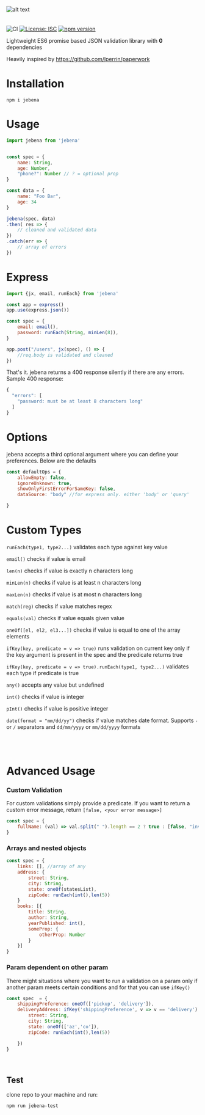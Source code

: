 
![alt text](https://i.imgur.com/B0D4Bs6.png) 
<br/>
<br/>
<br/>
![CI](https://github.com/magna25/jebena/workflows/CI/badge.svg)
[![License: ISC](https://img.shields.io/badge/License-ISC-blue.svg)](https://opensource.org/licenses/ISC)
[![npm version](https://badge.fury.io/js/jebena.svg)](https://badge.fury.io/js/jebena)


Lightweight ES6 promise based JSON validation library with **0** dependencies

Heavily inspired by https://github.com/lperrin/paperwork

# Installation
`npm i jebena`

# Usage

```javascript
import jebena from 'jebena'


const spec = {
    name: String,
    age: Number,
    "phone?": Number // ? = optional prop
}

const data = {
    name: "Foo Bar",
    age: 34
}

jebena(spec, data)
.then( res => {
    // cleaned and validated data
})
.catch(err => {
    // array of errors
})

```
# Express

```javascript
import {jx, email, runEach} from 'jebena'

const app = express()
app.use(express.json())

const spec = {
    email: email(),
    password: runEach(String, minLen(8)),
}

app.post("/users", jx(spec), () => {
    //req.body is validated and cleaned
})
```


That's it. jebena returns a 400 response silently if there are any errors. Sample 400 response:

```javascript
{
  "errors": [
    "password: must be at least 8 characters long"
  ]
}
```

# Options

jebena accepts a third optional argument where you can define your preferences. Below are the defaults 

```javascript
const defaultOps = {
    allowEmpty: false,
    ignoreUnknown: true,
    showOnlyFirstErrorForSameKey: false,
    dataSource: "body" //for express only. either 'body' or 'query'

}
```

# Custom Types

`runEach(type1, type2...)` validates each type against key value

`email()` checks if value is email

`len(n)` checks if value is exactly n characters long

`minLen(n)` checks if value is at least n characters long

`maxLen(n)` checks if value is at most n characters long 

`match(reg)` checks if value matches regex 

`equals(val)` checks if value equals given value

`oneOf([el, el2, el3...])` checks if value is equal to one of the array elements 

`ifKey(key, predicate = v => true)` runs validation on current key only if the key argument is present in the spec and the predicate returns true

`ifKey(key, predicate = v => true).runEach(type1, type2...)` validates each type if predicate is true 

`any()` accepts any value but undefined 

`int()` checks if value is integer

`pInt()` checks if value is positive integer

`date(format = "mm/dd/yy")`  checks if value matches date format. Supports `-` or `/` separators and `dd/mm/yyyy` or `mm/dd/yyyy` formats    
 <br/>
<br/>
<br/>

# Advanced Usage

### Custom Validation

For custom validations simply provide a predicate. If you want to return a custom error message, return `[false, <your error message>]`

```javascript
const spec = {
    fullName: (val) => val.split(" ").length == 2 ? true : [false, "invalid name"] 
}
```

### Arrays and nested objects

```javascript
const spec = {
    links: [], //array of any
    address: {
        street: String,
        city: String,
        state: oneOf(statesList),
        zipCode: runEach(int(),len(5))
    }
    books: [{
        title: String,
        author: String,
        yearPublished: int(),
        someProp: {
            otherProp: Number
        }
    }]
}
```

### Param dependent on other param

There might situations where you want to run a validation on a param only if another param meets certain conditions and for that you can use `ifKey()` 

```javascript
const spec  = {
    shippingPreference: oneOf(['pickup', 'delivery']),
    deliveryAddress: ifKey('shippingPreference', v => v == 'delivery').runEach({
        street: String,
        city: String,
        state: oneOf(['az','co']),
        zipCode: runEach(int(),len(5))

    })
}
```
 <br/>

## Test

clone repo to your machine and run:

`npm run jebena-test`